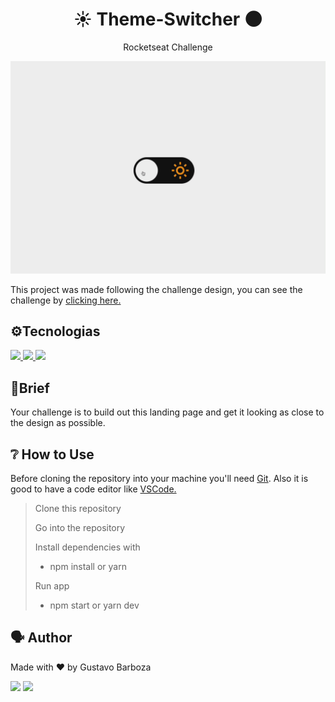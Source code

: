 <h1 align="center">☀️  Theme-Switcher 🌑</h1>

<p align="center">Rocketseat Challenge</p>
<img src="favicon/manage.gif">


<p>This project was made following the challenge design, you can see the challenge by <a href="https://efficient-sloth-d85.notion.site/Desafio-Theme-Switcher-dbabdf77f70d43298df382c8e805fc13">clicking here.</a>


<h2>⚙️Tecnologias</h2>
<a href="https://developer.mozilla.org/en-US/docs/Web/HTML" target="_blank">
  <img src="https://img.shields.io/badge/HTML5-white?style=for-the-badge&logo=html5&logoColor=E34F26"/>
</a>
<a href="https://developer.mozilla.org/en-US/docs/Web/CSS" target="_blank">
  <img src="https://img.shields.io/badge/CSS3-white?style=for-the-badge&logo=css3&logoColor=1572B6"/>
</a>
<a href="https://developer.mozilla.org/en-US/docs/Web/JS" target="_blank">
  <img src="https://img.shields.io/badge/JS-black?style=for-the-badge&logo=javaScript&logoColor=f7df1e"/>
</a>

<h2>🚀Brief</h2>
<p>
Your challenge is to build out this landing page and get it looking as close to the design as possible.
</p>



<h2>❔ How to Use </h2>
<p>Before cloning the repository into your machine you'll need <a href="https://git-scm.com/">Git</a>. Also it is good to have a code editor like <a href="https://code.visualstudio.com/">VSCode.</a>
<blockquote>
 Clone this repository

 Go into the repository

 Install dependencies with
  - npm install or yarn

 Run app
 - npm start or yarn dev
</blockquote>
</p>


<h2>🗣 Author </h2>
<p>Made with ❤️ by Gustavo Barboza</p>
<p>
   <a href="https://www.linkedin.com/in/gustavo-barboza-5641601ab/">
    <img src= "https://img.shields.io/badge/LinkedIn-0077B5?style=for-the-badge&logo=linkedin&logoColor=white"></a>
   <a href="mailto:gustavobarboza2003@gmail.com.br">
    <img src="https://img.shields.io/badge/Gmail-0077B5?style=for-the-badge&logo=gmail&logoColor=white"></a>
</p>
